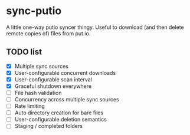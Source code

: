 # sync-putio

A little one-way putio syncer thingy. Useful to download (and then delete
remote copies of) files from put.io.

## TODO list

* [x] Multiple sync sources
* [x] User-configurable concurrent downloads
* [x] User-configurable scan interval
* [x] Graceful shutdown everywhere
* [ ] File hash validation
* [ ] Concurrency across multiple sync sources
* [ ] Rate limiting
* [ ] Auto directory creation for bare files
* [ ] User-configurable deletion semantics
* [ ] Staging / completed folders

